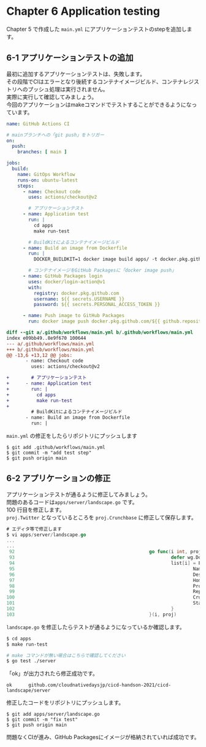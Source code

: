 # Chapter 6 Application testing

Chapter 5 で作成した `main.yml` にアプリケーションテストのstepを追加します。

## 6-1 アプリケーションテストの追加

最初に追加するアプリケーションテストは、失敗します。  
その段階でCIはエラーとなり後続するコンテナイメージビルド、コンテナレジストリへのプッシュ処理は実行されません。  
実際に実行して確認してみましょう。  
今回のアプリケーションはmakeコマンドでテストすることができるようになっています。  

```yaml
name: GitHub Actions CI

# mainブランチへの「git push」をトリガー
on:
  push:
    branches: [ main ]

jobs:
  build:
    name: GitOps Workflow
    runs-on: ubuntu-latest
    steps:
      - name: Checkout code
        uses: actions/checkout@v2

        # アプリケーションテスト
      - name: Application test
        run: |
          cd apps
          make run-test

        # BuildKitによるコンテナイメージビルド
      - name: Build an image from Dockerfile
        run: |
          DOCKER_BUILDKIT=1 docker image build apps/ -t docker.pkg.github.com/${{ github.repository }}/go-image:${{ github.run_number }}

        # コンテナイメージをGitHub Packagesに「docker image push」
      - name: GitHub Packages login
        uses: docker/login-action@v1
        with:
          registry: docker.pkg.github.com
          username: ${{ secrets.USERNAME }}
          password: ${{ secrets.PERSONAL_ACCESS_TOKEN }}

      - name: Push image to GitHub Packages
        run: docker image push docker.pkg.github.com/${{ github.repository }}/go-image:${{ github.run_number }}
```

```diff
diff --git a/.github/workflows/main.yml b/.github/workflows/main.yml
index e09bb49..8e9f670 100644
--- a/.github/workflows/main.yml
+++ b/.github/workflows/main.yml
@@ -13,6 +13,12 @@ jobs:
       - name: Checkout code
         uses: actions/checkout@v2

+        # アプリケーションテスト
+      - name: Application test
+        run: |
+          cd apps
+          make run-test
+
         # BuildKitによるコンテナイメージビルド
       - name: Build an image from Dockerfile
         run: |
```

`main.yml` の修正をしたらリポジトリにプッシュします

```git
$ git add .github/workflows/main.yml
$ git commit -m "add test step"
$ git push origin main
```

## 6-2 アプリケーションの修正

アプリケーションテストが通るように修正してみましょう。  
問題のあるコードは`apps/server/landscape.go` です。  
100 行目を修正します。  
`proj.Twitter` となっているところを `proj.Crunchbase` に修正して保存します。

```go
# エディタ等で修正します
$ vi apps/server/landscape.go
...
...
 92                                                 go func(i int, proj SubItem) {
 93                                                         defer wg.Done()
 94                                                         list[i] = Project{
 95                                                                 Name:        proj.Name,
 96                                                                 Description: proj.Description,
 97                                                                 HomepageUrl: proj.HomepageUrl,
 98                                                                 Project:     getProject(proj.Project, proj.Crunchbase, ml),
 99                                                                 RepoUrl:     proj.RepoUrl,
100                                                                 Crunchbase:  proj.Crunchbase, #ここを直す
101                                                                 StarCount:   getStarCount(proj.RepoUrl),
102                                                         }
103                                                 }(i, proj)
```

`landscape.go` を修正したらテストが通るようになっているか確認します。

```bash
$ cd apps
$ make run-test

# make コマンドが無い場合はこちらで確認してください
$ go test ./server
```

「ok」が出力されたら修正成功です。

```
ok  	github.com/cloudnativedaysjp/cicd-handson-2021/cicd-landscape/server
```

修正したコードをリポジトリにプッシュします。

```git
$ git add apps/server/landscape.go
$ git commit -m "fix test"
$ git push origin main
```

問題なくCIが進み、GitHub Packagesにイメージが格納されていれば成功です。

